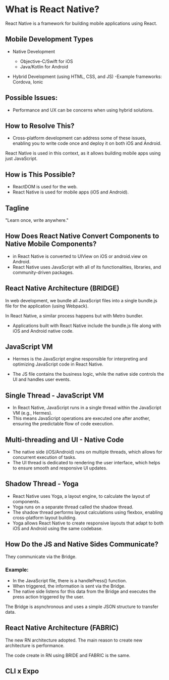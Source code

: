 # What is React Native?

React Native is a framework for building mobile applications using React.

## Mobile Development Types

- Native Development

  - Objective-C/Swift for iOS
  - Java/Kotlin for Android

- Hybrid Development (using HTML, CSS, and JS)
  -Example frameworks: Cordova, Ionic

## Possible Issues:

- Performance and UX can be concerns when using hybrid solutions.

## How to Resolve This?

- Cross-platform development can address some of these issues, enabling you to write code once and deploy it on both iOS and Android.

React Native is used in this context, as it allows building mobile apps using just JavaScript.

## How is This Possible?

- ReactDOM is used for the web.
- React Native is used for mobile apps (iOS and Android).

## Tagline

"Learn once, write anywhere."

## How Does React Native Convert Components to Native Mobile Components?

- <View /> in React Native is converted to UIView on iOS or android.view on Android.
- React Native uses JavaScript with all of its functionalities, libraries, and community-driven packages.

## React Native Architecture (BRIDGE)

In web development, we bundle all JavaScript files into a single bundle.js file for the application (using Webpack).

In React Native, a similar process happens but with Metro bundler.

- Applications built with React Native include the bundle.js file along with iOS and Android native code.

## JavaScript VM

- Hermes is the JavaScript engine responsible for interpreting and optimizing JavaScript code in React Native.

- The JS file contains the business logic, while the native side controls the UI and handles user events.

## Single Thread - JavaScript VM

- In React Native, JavaScript runs in a single thread within the JavaScript VM (e.g., Hermes).
- This means JavaScript operations are executed one after another, ensuring the predictable flow of code execution.

## Multi-threading and UI - Native Code

- The native side (iOS/Android) runs on multiple threads, which allows for concurrent execution of tasks.
- The UI thread is dedicated to rendering the user interface, which helps to ensure smooth and responsive UI updates.

## Shadow Thread - Yoga

- React Native uses Yoga, a layout engine, to calculate the layout of components.
- Yoga runs on a separate thread called the shadow thread.
- The shadow thread performs layout calculations using flexbox, enabling cross-platform layout building.
- Yoga allows React Native to create responsive layouts that adapt to both iOS and Android using the same codebase.

## How Do the JS and Native Sides Communicate?

They communicate via the Bridge.

### Example:

- In the JavaScript file, there is a handlePress() function.
- When triggered, the information is sent via the Bridge.
- The native side listens for this data from the Bridge and executes the press action triggered by the user.

The Bridge is asynchronous and uses a simple JSON structure to transfer data.

## React Native Architecture (FABRIC)

The new RN architecture adopted. The main reason to create new architecture is performance.

The code create in RN using BRIDE and FABRIC is the same.

## CLI x Expo
